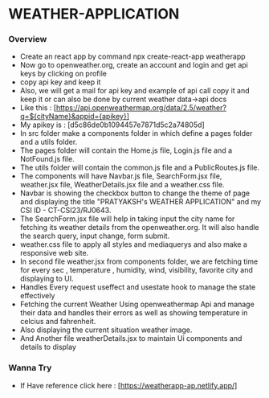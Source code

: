 # WEATHER-APPLICATION

### Overview
 * Create an react app by command npx create-react-app weatherapp
 * Now go to openweather.org, create an account and login and get api keys by clicking on profile
 * copy api key and keep it
 * Also, we will get a mail for api key and example of api call copy it and keep it or can also be done 
    by current weather data->api docs
 * Like this : [https://api.openweathermap.org/data/2.5/weather?q=${cityName}&appid={apikey}]
 * My apikey is : [d5c86de0b1094457e7871d5c2a74805d]
 * In src folder make a components folder in which define a pages folder and a utils folder.
 * The pages folder will contain the Home.js file, Login.js file and a NotFound.js file.
 * The utils folder will contain the common.js file and a PublicRoutes.js file.
 * The components will have Navbar.js file, SearchForm.jsx file, weather.jsx file, WeatherDetails.jsx file and a weather.css file.
 * Navbar is showing the checkbox button to change the theme of page and displaying the title "PRATYAKSH's WEATHER APPLICATION" and my CSI ID - CT-CSI23/RJ0643.
 * The SearchForm.jsx file will help in taking input the city name for fetching its weather details from the openweather.org. It will also handle the search query, input change, form submit.
 * weather.css file to apply all styles and mediaquerys and also make a responsive web site.
 * In second file weather.jsx from components folder, we are fetching time for every sec , temperature , humidity, wind, visibility, favorite city and displaying to UI.
 * Handles Every request useffect and usestate hook to manage the state effectively
 * Fetching the current Weather Using openweathermap Api and manage their data and handles their errors as well as showing temperature in celcius and fahrenheit.
 * Also displaying the current situation weather image.
 * And Another file weatherDetails.jsx  to maintain Ui  components and details to display
### Wanna Try
  * If Have reference  click here : [https://weatherapp-ap.netlify.app/]
